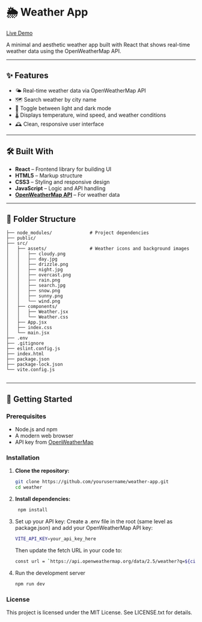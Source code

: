 # 🌦️ Weather App

[Live Demo](https://SamruddhiAmbre.github.io/Weather-App/)

A minimal and aesthetic weather app built with React that shows real-time weather data using the OpenWeatherMap API.

---

## ✨ Features

- 🌤️ Real-time weather data via OpenWeatherMap API  
- 🗺️ Search weather by city name  
- 🌙 Toggle between light and dark mode  
- 🌡️ Displays temperature, wind speed, and weather conditions  
- 🕰️ Clean, responsive user interface  

---

## 🛠️ Built With

- **React** – Frontend library for building UI  
- **HTML5** – Markup structure  
- **CSS3** – Styling and responsive design  
- **JavaScript** – Logic and API handling  
- [**OpenWeatherMap API**](https://openweathermap.org/api) – For weather data  

---

## 📁 Folder Structure
```
├── node_modules/              # Project dependencies
├── public/                    
├── src/                       
│   ├── assets/                # Weather icons and background images
│   │   ├── cloudy.png
│   │   ├── day.jpg
│   │   ├── drizzle.png
│   │   ├── night.jpg
│   │   ├── overcast.png
│   │   ├── rain.png
│   │   ├── search.jpg
│   │   ├── snow.png
│   │   ├── sunny.png
│   │   └── wind.png
│   ├── components/            
│   │   ├── Weather.jsx
│   │   └── Weather.css
│   ├── App.jsx                
│   ├── index.css              
│   └── main.jsx
├── .env                 
├── .gitignore                 
├── eslint.config.js          
├── index.html                
├── package.json              
├── package-lock.json         
└── vite.config.js           
              
```

---

## 🚀 Getting Started

### Prerequisites

- Node.js and npm
- A modern web browser
- API key from [OpenWeatherMap](https://openweathermap.org/)

### Installation

1. **Clone the repository:**
   ```bash
   git clone https://github.com/yourusername/weather-app.git
   cd weather
 2. **Install dependencies:**
    ```bash
     npm install
3. Set up your API key:
   Create a .env file in the root (same level as package.json) and add your OpenWeatherMap API key:
   ```bash
   VITE_API_KEY=your_api_key_here
   ```
    Then update the fetch URL in your code to:
   ```bash
   const url = `https://api.openweathermap.org/data/2.5/weather?q=${city}&units=metric&appid=${import.meta.env.VITE_API_KEY}`;
4. Run the development server
   ```bash
   npm run dev
   
### License
This project is licensed under the MIT License.
See LICENSE.txt for details.
